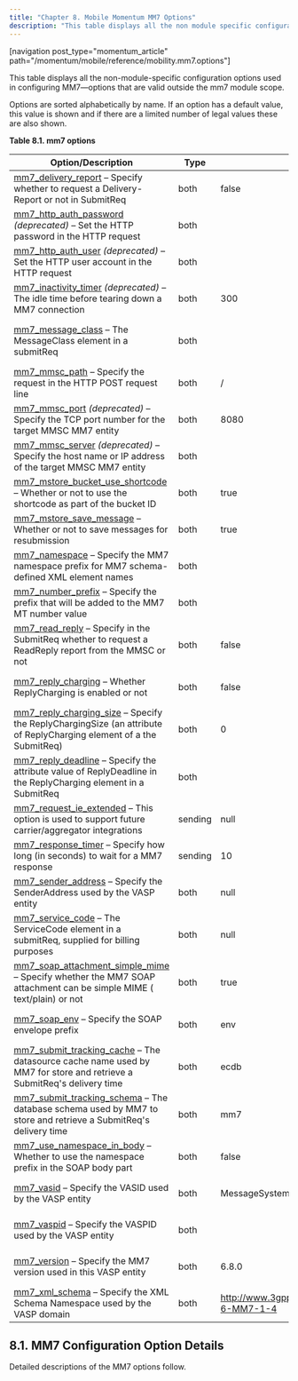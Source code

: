 ```yaml
---
title: "Chapter 8. Mobile Momentum MM7 Options"
description: "This table displays all the non module specific configuration options used in configuring MM 7 options that are valid outside the mm 7 module scope Options are sorted alphabetically by name If an option has a default value this value is shown and if there are a limited number of..."
---
```


[navigation post_type="momentum_article" path="/momentum/mobile/reference/mobility.mm7.options"]

This table displays all the non-module-specific configuration options used in configuring MM7—options that are valid outside the mm7 module scope.

Options are sorted alphabetically by name. If an option has a default value, this value is shown and if there are a limited number of legal values these are also shown.

<a name="table-mm7-options"></a> 

**Table 8.1. mm7 options**

| Option/Description | Type | Default | Legal Values | Scopes |
| --- | --- | --- | --- | --- |
| [mm7_delivery_report](mobility.conf.mm7_delivery_report "mm7_delivery_report") – Specify whether to request a Delivery-Report or not in SubmitReq | both | false |   | binding, binding_group, domain, global |
| [mm7_http_auth_password](mobility.conf.mm7_http_auth_password "mm7_http_auth_password") *(deprecated)* – Set the HTTP password in the HTTP request | both |   |   | binding, binding_group, domain, global |
| [mm7_http_auth_user](mobility.conf.mm7_http_auth_user "mm7_http_auth_user") *(deprecated)* – Set the HTTP user account in the HTTP request | both |   |   | binding, binding_group, domain, global |
| [mm7_inactivity_timer](mobility.conf.mm7_inactivity_timer "mm7_inactivity_timer") *(deprecated)* – The idle time before tearing down a MM7 connection | both | 300 |   | binding, binding_group, domain, global |
| [mm7_message_class](mobility.conf.mm7_message_class "mm7_message_class") – The MessageClass element in a submitReq | both |   | Personal, Informational, Advertisement, Auto | binding, binding_group, domain, global |
| [mm7_mmsc_path](mobility.conf.mm7_mmsc_path "mm7_mmsc_path") – Specify the request in the HTTP POST request line | both | / |   | domain, global |
| [mm7_mmsc_port](mobility.conf.mm7_mmsc_port "mm7_mmsc_port") *(deprecated)* – Specify the TCP port number for the target MMSC MM7 entity | both | 8080 |   | domain, global |
| [mm7_mmsc_server](mobility.conf.mm7_mmsc_server "mm7_mmsc_server") *(deprecated)* – Specify the host name or IP address of the target MMSC MM7 entity | both |   |   | domain, global |
| [mm7_mstore_bucket_use_shortcode](mobility.message.retry#modules.mstore.non-module.options "11.1.2. Non-Module Options Related to mstore") – Whether or not to use the shortcode as part of the bucket ID | both | true |   | global |
| [mm7_mstore_save_message](mobility.message.retry#modules.mstore.non-module.options "11.1.2. Non-Module Options Related to mstore") – Whether or not to save messages for resubmission | both | true |   | binding, binding_group, domain, global |
| [mm7_namespace](mobility.conf.mm7_namespace "mm7_namespace") – Specify the MM7 namespace prefix for MM7 schema-defined XML element names | both |   |   | binding, binding_group, domain, global |
| [mm7_number_prefix](mobility.conf.mm7_number_prefix "mm7_number_prefix") – Specify the prefix that will be added to the MM7 MT number value | both |   |   | binding, binding_group, domain, global |
| [mm7_read_reply](mobility.conf.mm7_read_reply "mm7_read_reply") – Specify in the SubmitReq whether to request a ReadReply report from the MMSC or not | both | false |   | binding, binding_group, domain, global |
| [mm7_reply_charging](mobility.conf.mm7_reply_charging "mm7_reply_charging") – Whether ReplyCharging is enabled or not | both | false |   | binding, binding_group, domain, global |
| [mm7_reply_charging_size](mobility.conf.mm7_reply_charging_size "mm7_reply_charging_size") – Specify the ReplyChargingSize (an attribute of ReplyCharging element of a the SubmitReq) | both | 0 |   | binding, binding_group, domain, global |
| [mm7_reply_deadline](mobility.conf.mm7_reply_deadline "mm7_reply_deadline") – Specify the attribute value of ReplyDeadline in the ReplyCharging element in a SubmitReq | both |   |   | binding, binding_group, domain, global |
| [mm7_request_ie_extended](mobility.conf.mm7_request_ie_extended "mm7_request_ie_extended") – This option is used to support future carrier/aggregator integrations | sending | null |   | binding, binding_group, domain, global |
| [mm7_response_timer](mobility.conf.mm7_response_timer "mm7_response_timer") – Specify how long (in seconds) to wait for a MM7 response | sending | 10 |   | binding, binding_group, domain, global |
| [mm7_sender_address](mobility.conf.mm7_sender_address "mm7_sender_address") – Specify the SenderAddress used by the VASP entity | both | null |   | binding, binding_group, domain, global |
| [mm7_service_code](mobility.conf.mm7_service_code "mm7_service_code") – The ServiceCode element in a submitReq, supplied for billing purposes | both | null |   | binding, binding_group, domain, global |
| [mm7_soap_attachment_simple_mime](mobility.conf.mm7_soap_attachment_simple_mime "mm7_soap_attachment_simple_mime") – Specify whether the MM7 SOAP attachment can be simple MIME ( text/plain) or not | both | true |   | binding, binding_group, domain, global |
| [mm7_soap_env](mobility.conf.mm7_soap_env "mm7_soap_env") – Specify the SOAP envelope prefix | both | env |   | binding, binding_group, domain, global |
| [mm7_submit_tracking_cache](mobility.conf.mm7_submit_tracking_cache "mm7_submit_tracking_cache") – The datasource cache name used by MM7 for store and retrieve a SubmitReq's delivery time | both | ecdb |   | global |
| [mm7_submit_tracking_schema](mobility.conf.mm7_submit_tracking_schema "mm7_submit_tracking_schema") – The database schema used by MM7 to store and retrieve a SubmitReq's delivery time | both | mm7 |   | global |
| [mm7_use_namespace_in_body](mobility.conf.mm7_use_namespace_in_body "mm7_use_namespace_in_body") – Whether to use the namespace prefix in the SOAP body part | both | false |   | binding, binding_group, domain, global |
| [mm7_vasid](mobility.conf.mm7_vasid "mm7_vasid") – Specify the VASID used by the VASP entity | both | MessageSystems-VASID |   | binding, binding_group, domain, global |
| [mm7_vaspid](mobility.conf.mm7_vaspid "mm7_vaspid") – Specify the VASPID used by the VASP entity | both |   |   | binding, binding_group, domain, global |
| [mm7_version](mobility.conf.mm7_version "mm7_version") – Specify the MM7 version used in this VASP entity | both | 6.8.0 |   | binding, binding_group, domain, global |
| [mm7_xml_schema](mobility.conf.mm7_xml_schema "mm7_xml_schema") – Specify the XML Schema Namespace used by the VASP domain | both | http://www.3gpp.org/ftp/Specs/archive/23_series/23.140/schema/REL-6-MM7-1-4 |   | binding, binding_group, domain, global |

## <a name="mm7.conf"></a> 8.1. MM7 Configuration Option Details

Detailed descriptions of the MM7 options follow.